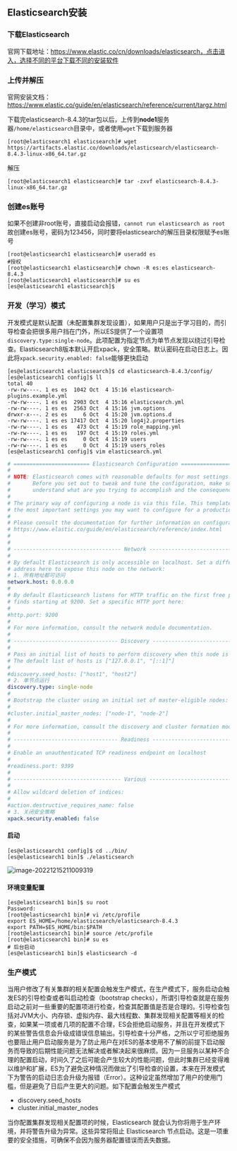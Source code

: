 ## Elasticsearch安装



### 下载Elasticsearch

官网下载地址：https://www.elastic.co/cn/downloads/elasticsearch，点击进入，选择不同的平台下载不同的安装软件



### 上传并解压

官网安装文档：https://www.elastic.co/guide/en/elasticsearch/reference/current/targz.html

下载完elasticsearch-8.4.3的tar包以后，上传到**node1**服务器`/home/elasticsearch`目录中，或者使用`wget`下载到服务器

```shell
[root@elasticsearch1 elasticsearch]# wget https://artifacts.elastic.co/downloads/elasticsearch/elasticsearch-8.4.3-linux-x86_64.tar.gz
```

解压

```shell
[root@elasticsearch1 elasticsearch]# tar -zxvf elasticsearch-8.4.3-linux-x86_64.tar.gz
```



### 创建es账号

如果不创建非root账号，直接启动会报错，`cannot run elasticsearch as root`故创建es账号，密码为123456，同时要将elasticsearch的解压目录权限赋予es账号

```shell
[root@elasticsearch1 elasticsearch]# useradd es
#授权
[root@elasticsearch1 elasticsearch]# chown -R es:es elasticsearch-8.4.3
[root@elasticsearch1 elasticsearch]# su es
[es@elasticsearch1 elasticsearch]$ 
```

### 开发（学习）模式

开发模式是默认配置（未配置集群发现设置），如果用户只是出于学习目的，而引导检查会把很多用户挡在门外，所以ES提供了一个设置项`discovery.type:single-node`。此项配置为指定节点为单节点发现以绕过引导检查。Elasticsearch8版本默认开启xpack，安全策略。默认密码在启动日志上。因此将`xpack.security.enabled: false`能够更快启动

```shell
[es@elasticsearch1 elasticsearch]$ cd elasticsearch-8.4.3/config/
[es@elasticsearch1 config]$ ll
total 40
-rw-rw----. 1 es es  1042 Oct  4 15:16 elasticsearch-plugins.example.yml
-rw-rw----. 1 es es  2903 Oct  4 15:16 elasticsearch.yml
-rw-rw----. 1 es es  2563 Oct  4 15:16 jvm.options
drwxr-x---. 2 es es     6 Oct  4 15:20 jvm.options.d
-rw-rw----. 1 es es 17417 Oct  4 15:20 log4j2.properties
-rw-rw----. 1 es es   473 Oct  4 15:19 role_mapping.yml
-rw-rw----. 1 es es   197 Oct  4 15:19 roles.yml
-rw-rw----. 1 es es     0 Oct  4 15:19 users
-rw-rw----. 1 es es     0 Oct  4 15:19 users_roles
[es@elasticsearch1 config]$ vim elasticsearch.yml
```

```yaml
# ======================== Elasticsearch Configuration =========================
#
# NOTE: Elasticsearch comes with reasonable defaults for most settings.
#       Before you set out to tweak and tune the configuration, make sure you
#       understand what are you trying to accomplish and the consequences.
#
# The primary way of configuring a node is via this file. This template lists
# the most important settings you may want to configure for a production cluster.
#
# Please consult the documentation for further information on configuration options:
# https://www.elastic.co/guide/en/elasticsearch/reference/index.html
#
#
# ---------------------------------- Network -----------------------------------
#
# By default Elasticsearch is only accessible on localhost. Set a different
# address here to expose this node on the network:
# 1. 所有地址都可访问
network.host: 0.0.0.0
#
# By default Elasticsearch listens for HTTP traffic on the first free port it
# finds starting at 9200. Set a specific HTTP port here:
#
#http.port: 9200
#
# For more information, consult the network module documentation.
#
# --------------------------------- Discovery ----------------------------------
#
# Pass an initial list of hosts to perform discovery when this node is started:
# The default list of hosts is ["127.0.0.1", "[::1]"]
#
#discovery.seed_hosts: ["host1", "host2"]
# 2. 单节点运行
discovery.type: single-node
#
# Bootstrap the cluster using an initial set of master-eligible nodes:
#
#cluster.initial_master_nodes: ["node-1", "node-2"]
#
# For more information, consult the discovery and cluster formation module documentation.
#
# --------------------------------- Readiness ----------------------------------
#
# Enable an unauthenticated TCP readiness endpoint on localhost
#
#readiness.port: 9399
#
# ---------------------------------- Various -----------------------------------
#
# Allow wildcard deletion of indices:
#
#action.destructive_requires_name: false
# 3. 关闭安全策略
xpack.security.enabled: false

```



#### 启动

```shell
[es@elasticsearch1 config]$ cd ../bin/
[es@elasticsearch1 bin]$ ./elasticsearch
```

![image-20221215211009319](https://winnxudong.oss-cn-shanghai.aliyuncs.com/images/image-20221215211009319.png)

#### 环境变量配置

```shell
[es@elasticsearch1 bin]$ su root
Password:
[root@elasticsearch1 bin]# vi /etc/profile
export ES_HOME=/home/elasticsearch/elasticsearch-8.4.3
export PATH=$ES_HOME/bin:$PATH
[root@elasticsearch1 bin]# source /etc/profile
[root@elasticsearch1 bin]# su es
# 后台启动
[es@elasticsearch1 bin]$ elasticsearch -d

```

### 生产模式

当用户修改了有关集群的相关配置会触发生产模式，在生产模式下，服务启动会触发ES的引导检查或者叫启动检查（bootstrap checks），所谓引导检查就是在服务启动之前对一些重要的配置项进行检查，检查其配置值是否是合理的。引导检查包括对JVM大小、内存锁、虚拟内存、最大线程数、集群发现相关配置等相关的检查，如果某一项或者几项的配置不合理，ES会拒绝启动服务，并且在开发模式下的某些警告信息会升级成错误信息输出。引导检查十分严格，之所以宁可拒绝服务也要阻止用户启动服务是为了防止用户在对ES的基本使用不了解的前提下启动服务而导致的后期性能问题无法解决或者解决起来很麻烦。因为一旦服务以某种不合理的配置启动，时间久了之后可能会产生较大的性能问题，但此时集群已经变得难以维护和扩展，ES为了避免这种情况而做出了引导检查的设置，本来在开发模式下为警告的启动日志会升级为报错（Error）。这种设定虽然增加了用户的使用门槛，但是避免了日后产生更大的问题。如下配置会触发生产模式

- discovery.seed_hosts
- cluster.initial_master_nodes

当你配置集群发现相关配置项的时候，Elasticsearch 就会认为你将用于生产环境，并将警告升级为异常。这些异常将阻止 Elasticsearch 节点启动。这是一项重要的安全措施，可确保不会因为服务器配置错误而丢失数据。